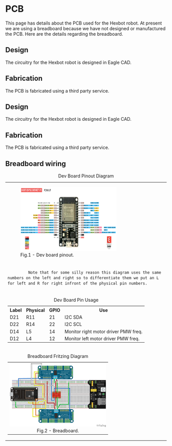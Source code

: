 # PCB

This page has details about the PCB used for the Hexbot robot. At present we are using a breadboard because we have not designed or manufactured the PCB. Here are the details regarding the breadboard.  

## Design

The circuitry for the Hexbot robot is designed in Eagle CAD.

## Fabrication

The PCB is fabricated using a third party service. 

## Design

The circuitry for the Hexbot robot is designed in Eagle CAD.

## Fabrication

The PCB is fabricated using a third party service. 

## Breadboard wiring

<table>
   <caption>Dev Board Pinout Diagram</caption>
   <tr>
      <td align ="left"> 
         <figure>
            <img src="/img/pinoutDOIT32devkitv1.png" alt="Dev board pinout" width="300" height="200"><br>
            <figcaption>Fig.1 - Dev board pinout.</figcaption>
         </figure> 
      </td>
   </tr>
   <tr>
      <td>
         <code>
         Note that for some silly reason this diagram uses the same numbers on the left and right so to differentiate them we put an L for left and R for right infront of the physical pin numbers.
         </code>
      </td>
   </tr>
   <tr>
      <td align ="left"> 
         <table>
            <caption>Dev Board Pin Usage</caption>
            <tr>
               <th>Label</th>
               <th>Physical</th>
               <th>GPIO</th>
               <th>Use</th>
            </tr>
            <tr>
               <td>D21</td>
               <td>R11</td>
               <td>21</td>
               <td>I2C SDA</td>
            </tr>
            <tr>
               <td>D22</td>
               <td>R14</td>
               <td>22</td>
               <td>I2C SCL</td>
            </tr>
            <tr>
               <td>D14</td>
               <td>L5</td>
               <td>14</td>
               <td>Monitor right motor driver PMW freq.</td>
            </tr>
            <tr>
               <td>D12</td>
               <td>L4</td>
               <td>12</td>
               <td>Monitor left motor driver PMW freq.</td>
            </tr>
         </table>
      </td>
  </tr> 
  <tr>
     <td>
         <table>
            <caption>Breadboard Fritzing Diagram</caption>
            <tr>
               <td align ="center">     
                  <img src="/img/hexbotBreadboard_bb.png" alt="Breadboard" width="300" height="200"><br>
                  <figcaption>Fig.2 - Breadboard.</figcaption>
               </td>
            </tr>
        </table>
     </td>
   </tr>
</table>
